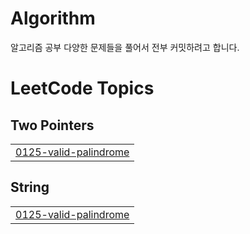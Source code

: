 # Algorithm
알고리즘 공부
다양한 문제들을 풀어서 전부 커밋하려고 합니다.
  

<!---LeetCode Topics Start-->
# LeetCode Topics
## Two Pointers
|  |
| ------- |
| [0125-valid-palindrome](https://github.com/sky7214sky72/Algorithm/tree/master/0125-valid-palindrome) |
## String
|  |
| ------- |
| [0125-valid-palindrome](https://github.com/sky7214sky72/Algorithm/tree/master/0125-valid-palindrome) |
<!---LeetCode Topics End-->